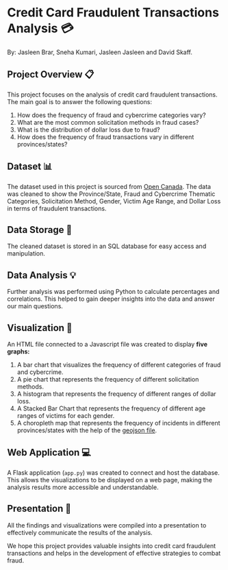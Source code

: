 # Credit Card Fraudulent Transactions Analysis 💳

By: Jasleen Brar, Sneha Kumari, Jasleen Jasleen and David Skaff.

## Project Overview 📋

This project focuses on the analysis of credit card fraudulent transactions. The main goal is to answer the following questions:

1. How does the frequency of fraud and cybercrime categories vary?
2. What are the most common solicitation methods in fraud cases?
3. What is the distribution of dollar loss due to fraud?
4. How does the frequency of fraud transactions vary in different provinces/states?

## Dataset 📊

The dataset used in this project is sourced from [Open Canada](https://open.canada.ca/data/en/dataset/6a09c998-cddb-4a22-beff-4dca67ab892f/resource/43c67af5-e598-4a9b-a484-fe1cb5d775b5/view/34ecea5c-4912-49d6-bea3-7b9aead8f4bc). The data was cleaned to show the Province/State, Fraud and Cybercrime Thematic Categories, Solicitation Method, Gender, Victim Age Range, and Dollar Loss in terms of fraudulent transactions.

## Data Storage 📂

The cleaned dataset is stored in an SQL database for easy access and manipulation.

## Data Analysis 💡

Further analysis was performed using Python to calculate percentages and correlations. This helped to gain deeper insights into the data and answer our main questions.

## Visualization 🚀

An HTML file connected to a Javascript file was created to display **five graphs:**

1. A bar chart that visualizes the frequency of different categories of fraud and cybercrime.
2. A pie chart that represents the frequency of different solicitation methods.
3. A histogram that represents the frequency of different ranges of dollar loss.
4. A Stacked Bar Chart that represents the frequency of different age ranges of victims for each gender.
5. A choropleth map that represents the frequency of incidents in different provinces/states with the help of the [geojson file](https://cartographyvectors.com/map/116-canada-outline-with-provinces).

## Web Application 💻

A Flask application (`app.py`) was created to connect and host the database. This allows the visualizations to be displayed on a web page, making the analysis results more accessible and understandable.

## Presentation 🎉

All the findings and visualizations were compiled into a presentation to effectively communicate the results of the analysis.

We hope this project provides valuable insights into credit card fraudulent transactions and helps in the development of effective strategies to combat fraud.
